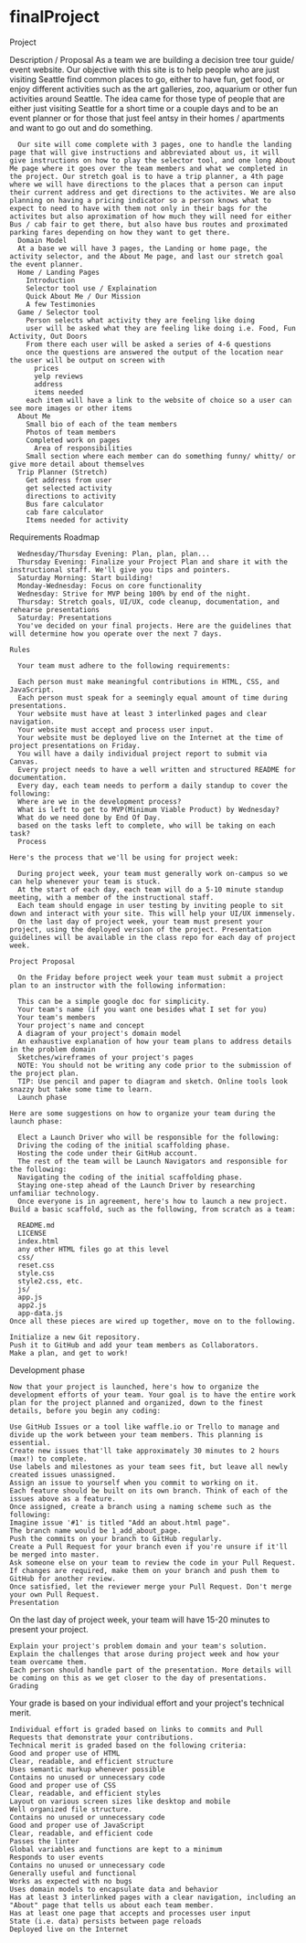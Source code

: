 # finalProject
Project

  Description / Proposal
      As a team we are building a decision tree tour guide/ event website. Our objective with this site is to help people who are just visiting Seattle find common places to go, either to have fun, get food, or enjoy different activities such as the art galleries, zoo, aquarium or other fun activities around Seattle. The idea came for those type of people that are either just visiting Seattle for a short time or a couple days and to be an event planner or for those that just feel antsy in their homes / apartments and want to go out and do something.

      Our site will come complete with 3 pages, one to handle the landing page that will give instructions and abbreviated about us, it will give instructions on how to play the selector tool, and one long About Me page where it goes over the team members and what we completed in the project. Our stretch goal is to have a trip planner, a 4th page where we will have directions to the places that a person can input their current address and get directions to the activites. We are also planning on having a pricing indicator so a person knows what to expect to need to have with them not only in their bags for the activites but also aproximation of how much they will need for either Bus / cab fair to get there, but also have bus routes and proximated parking fares depending on how they want to get there.
      Domain Model
      At a base we will have 3 pages, the Landing or home page, the activity selector, and the About Me page, and last our stretch goal the event planner.
      Home / Landing Pages
        Introduction
        Selector tool use / Explaination
        Quick About Me / Our Mission
        A few Testimonies
      Game / Selector tool  
        Person selects what activity they are feeling like doing
        user will be asked what they are feeling like doing i.e. Food, Fun Activity, Out Doors
        From there each user will be asked a series of 4-6 questions
        once the questions are answered the output of the location near the user will be output on screen with
          prices
          yelp reviews
          address
          items needed
        each item will have a link to the website of choice so a user can see more images or other items
      About Me
        Small bio of each of the team members
        Photos of team members
        Completed work on pages
          Area of responsibilities
        Small section where each member can do something funny/ whitty/ or give more detail about themselves
      Trip Planner (Stretch)
        Get address from user
        get selected activity
        directions to activity
        Bus fare calculator
        cab fare calculator
        Items needed for activity

  Requirements
    Roadmap

      Wednesday/Thursday Evening: Plan, plan, plan...
      Thursday Evening: Finalize your Project Plan and share it with the instructional staff. We'll give you tips and pointers.
      Saturday Morning: Start building!
      Monday-Wednesday: Focus on core functionality
      Wednesday: Strive for MVP being 100% by end of the night.
      Thursday: Stretch goals, UI/UX, code cleanup, documentation, and rehearse presentations
      Saturday: Presentations
      You've decided on your final projects. Here are the guidelines that will determine how you operate over the next 7 days.

    Rules

      Your team must adhere to the following requirements:

      Each person must make meaningful contributions in HTML, CSS, and JavaScript.
      Each person must speak for a seemingly equal amount of time during presentations.
      Your website must have at least 3 interlinked pages and clear navigation.
      Your website must accept and process user input.
      Your website must be deployed live on the Internet at the time of project presentations on Friday.
      You will have a daily individual project report to submit via Canvas.
      Every project needs to have a well written and structured README for documentation.
      Every day, each team needs to perform a daily standup to cover the following:
      Where are we in the development process?
      What is left to get to MVP(Minimum Viable Product) by Wednesday?
      What do we need done by End Of Day.
      based on the tasks left to complete, who will be taking on each task?
      Process

    Here's the process that we'll be using for project week:

      During project week, your team must generally work on-campus so we can help whenever your team is stuck.
      At the start of each day, each team will do a 5-10 minute standup meeting, with a member of the instructional staff.
      Each team should engage in user testing by inviting people to sit down and interact with your site. This will help your UI/UX immensely.
      On the last day of project week, your team must present your project, using the deployed version of the project. Presentation guidelines will be available in the class repo for each day of project week.

    Project Proposal

      On the Friday before project week your team must submit a project plan to an instructor with the following information:

      This can be a simple google doc for simplicity.
      Your team's name (if you want one besides what I set for you)
      Your team's members
      Your project's name and concept
      A diagram of your project's domain model
      An exhaustive explanation of how your team plans to address details in the problem domain
      Sketches/wireframes of your project's pages
      NOTE: You should not be writing any code prior to the submission of the project plan.
      TIP: Use pencil and paper to diagram and sketch. Online tools look snazzy but take some time to learn.
      Launch phase

    Here are some suggestions on how to organize your team during the launch phase:

      Elect a Launch Driver who will be responsible for the following:
      Driving the coding of the initial scaffolding phase.
      Hosting the code under their GitHub account.
      The rest of the team will be Launch Navigators and responsible for the following:
      Navigating the coding of the initial scaffolding phase.
      Staying one-step ahead of the Launch Driver by researching unfamiliar technology.
      Once everyone is in agreement, here's how to launch a new project. Build a basic scaffold, such as the following, from scratch as a team:

      README.md
      LICENSE
      index.html
      any other HTML files go at this level
      css/
      reset.css
      style.css
      style2.css, etc.
      js/
      app.js
      app2.js
      app-data.js
    Once all these pieces are wired up together, move on to the following.

    Initialize a new Git repository.
    Push it to GitHub and add your team members as Collaborators.
    Make a plan, and get to work!

  Development phase

    Now that your project is launched, here's how to organize the development efforts of your team. Your goal is to have the entire work plan for the project planned and organized, down to the finest details, before you begin any coding:

    Use GitHub Issues or a tool like waffle.io or Trello to manage and divide up the work between your team members. This planning is essential.
    Create new issues that'll take approximately 30 minutes to 2 hours (max!) to complete.
    Use labels and milestones as your team sees fit, but leave all newly created issues unassigned.
    Assign an issue to yourself when you commit to working on it.
    Each feature should be built on its own branch. Think of each of the issues above as a feature.
    Once assigned, create a branch using a naming scheme such as the following:
    Imagine issue '#1' is titled "Add an about.html page".
    The branch name would be 1_add_about_page.
    Push the commits on your branch to GitHub regularly.
    Create a Pull Request for your branch even if you're unsure if it'll be merged into master.
    Ask someone else on your team to review the code in your Pull Request.
    If changes are required, make them on your branch and push them to GitHub for another review.
    Once satisfied, let the reviewer merge your Pull Request. Don't merge your own Pull Request.
    Presentation

  On the last day of project week, your team will have 15-20 minutes to present your project.

    Explain your project's problem domain and your team's solution.
    Explain the challenges that arose during project week and how your team overcame them.
    Each person should handle part of the presentation. More details will be coming on this as we get closer to the day of presentations.
    Grading

  Your grade is based on your individual effort and your project's technical merit.

    Individual effort is graded based on links to commits and Pull Requests that demonstrate your contributions.
    Technical merit is graded based on the following criteria:
    Good and proper use of HTML
    Clear, readable, and efficient structure
    Uses semantic markup whenever possible
    Contains no unused or unnecessary code
    Good and proper use of CSS
    Clear, readable, and efficient styles
    Layout on various screen sizes like desktop and mobile
    Well organized file structure.
    Contains no unused or unnecessary code
    Good and proper use of JavaScript
    Clear, readable, and efficient code
    Passes the linter
    Global variables and functions are kept to a minimum
    Responds to user events
    Contains no unused or unnecessary code
    Generally useful and functional
    Works as expected with no bugs
    Uses domain models to encapsulate data and behavior
    Has at least 3 interlinked pages with a clear navigation, including an "About" page that tells us about each team member.
    Has at least one page that accepts and processes user input
    State (i.e. data) persists between page reloads
    Deployed live on the Internet
